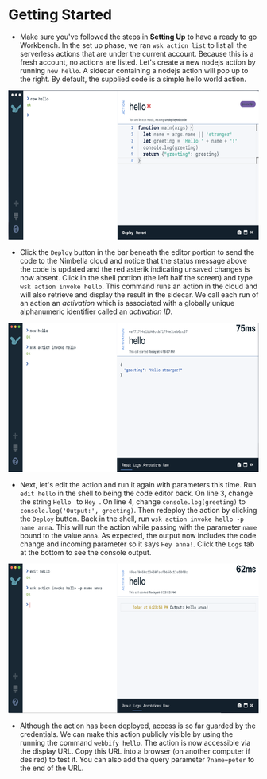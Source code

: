 # Getting Started
- Make sure you've followed the steps in **Setting Up** to have a ready to go Workbench.  In the set up phase, we ran `wsk action list` to list all the serverless actions that are under the current account.  Because this is a fresh account, no actions are listed.  Let's create a new nodejs action by running `new hello`.  A sidecar containing a nodejs action will pop up to the right.  By default, the supplied code is a simple hello world action.

<img src="./hello1.png" height=300px>

- Click the `Deploy` button in the bar beneath the editor portion to send the code to the Nimbella cloud and notice that the status message above the code is updated and the red asterik indicating unsaved changes is now absent.  Click in the shell portion (the left half the screen) and type `wsk action invoke hello`.  This command runs an action in the cloud and will also retrieve and display the result in the sidecar.  We call each run of an action an *activation* which is associated with a globally unique alphanumeric identifier called an *activation ID*.

<img src="./hello2.png" height=300px>

- Next, let's edit the action and run it again with parameters this time.  Run `edit hello` in the shell to being the code editor back.  On line 3, change the string ``Hello `` to ``Hey ``.  On line 4, change `console.log(greeting)` to `console.log('Output:', greeting)`.  Then redeploy the action by clicking the `Deploy` button.  Back in the shell, run `wsk action invoke hello -p name anna`.   This will run the action while passing with the parameter `name` bound to the value `anna`.  As expected, the output now includes the code change and incoming parameter so it says `Hey anna!`.  Click the `Logs` tab at the bottom to see the console output.

<img src="./hello3.png" height=300px>

- Although the action has been deployed, access is so far guarded by the credentials.  We can make this action publicly visible by using the running the command `webbify hello`.  The action is now accessible via the display URL.  Copy this URL into a browser (on another computer if desired) to test it.  You can also add the query parameter `?name=peter` to the end of the URL.